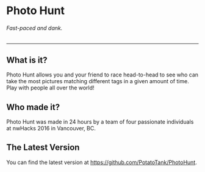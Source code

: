 # Photo Hunt
###### _Fast-paced and dank._
-------
## What is it?
Photo Hunt allows you and your friend to race head-to-head to see who can take the most pictures matching different tags in a given amount of time. Play with people all over the world!
## Who made it?
Photo Hunt was made in 24 hours by a team of four passionate individuals at nwHacks 2016 in Vancouver, BC.
## The Latest Version
You can find the latest version at https://github.com/PotatoTank/PhotoHunt.
